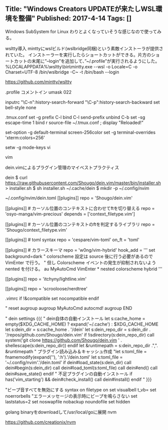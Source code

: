 Title: "Windows Creators UPDATEが来たしWSL環境を整備"
Published: 2017-4-14
Tags: []
---

Windows SubSystem for Linux
わりとよくなっていそうな感じなので使ってみる。

wsltty導入
minttyにwslビルド(wslbridge同梱)という素敵インストーラが提供されていた。
インストーラーを実行したらショートカットができる。片方のショートカットの末尾に”–login”を追加して、”~/.profile”が実行されるようにした。
%LOCALAPPDATA%\wsltty\bin\mintty.exe --wsl -o Locale=C -o Charset=UTF-8 /bin/wslbridge -C~ -t /bin/bash --login


https://github.com/mintty/wsltty

.profile
コメントイン
umask 022

inputrc
"\C-n":history-search-forward
"\C-p":history-search-backward
set bell-style none

.tmux.conf
set -g prefix C-l
bind C-l send-prefix
unbind C-b
set -sg escape-time 1
bind r source-file ~/.tmux.conf \; display "Reloaded!"

set-option -g default-terminal screen-256color
set -g terminal-overrides 'xterm:colors=256'

setw -g mode-keys vi

vim

dein.vimによるプラグイン管理のマイベストプラクティス

dein
$ curl https://raw.githubusercontent.com/Shougo/dein.vim/master/bin/installer.sh > installer.sh
$ sh installer.sh ~/.cache/dein
$ mkdir -p ~/.config/nvim

~/.config/nvim/dein.toml
[[plugins]]
repo = 'Shougo/dein.vim'

[[plugins]] # カーソル位置のコンテキストに合わせてftを切り替える
repo = 'osyo-manga/vim-precious'
depends = ['context_filetype.vim']

[[plugins]] # カーソル位置のコンテキストのftを判定するライブラリ
repo = 'Shougo/context_filetype.vim'

[[plugins]] # toml syntax
repo = 'cespare/vim-toml'
on_ft = 'toml'

[[plugins]] # カラースキーマ
repo = 'w0ng/vim-hybrid'
hook_add = '''
set background=dark
" colorscheme 設定は source 後に行う必要があるので VimEnter で行う。
" 但し Colorscheme イベントの発生が抑制されないよう nented を付ける。
au MyAutoCmd VimEnter * nested colorscheme hybrid
'''

[[plugins]]
repo = 'itchyny/lightline.vim'

[[plugins]]
repo = 'scrooloose/nerdtree'

.vimrc
if !&compatible
  set nocompatible
endif

" reset augroup
augroup MyAutoCmd
  autocmd!
augroup END

" dein settings {{{
" dein自体の自動インストール
let s:cache_home = empty($XDG_CACHE_HOME) ? expand('~/.cache') : $XDG_CACHE_HOME
let s:dein_dir = s:cache_home . '/dein'
let s:dein_repo_dir = s:dein_dir . '/repos/github.com/Shougo/dein.vim'
if !isdirectory(s:dein_repo_dir)
  call system('git clone https://github.com/Shougo/dein.vim ' . shellescape(s:dein_repo_dir))
endif
let &runtimepath = s:dein_repo_dir .",". &runtimepath
" プラグイン読み込み＆キャッシュ作成
"let s:toml_file = fnamemodify(expand('<sfile>'), ':h').'/dein.toml'
let s:toml_file = '~/.config/nvim'.'/dein.toml'
if dein#load_state(s:dein_dir)
  call dein#begin(s:dein_dir)
  call dein#load_toml(s:toml_file)
  call dein#end()
  call dein#save_state()
endif
" 不足プラグインの自動インストール
if has('vim_starting') && dein#check_install()
  call dein#install()
endif
" }}}

"ビープ音すべてを無効にする
syntax on
filetype on
set visualbell t_vb=
set noerrorbells "エラーメッセージの表示時にビープを鳴らさない
set laststatus=2
set noswapfile nobackup noundofile
set hidden

golang
binaryをdownloadして/usr/local/goに展開
nvm

https://github.com/creationix/nvm

